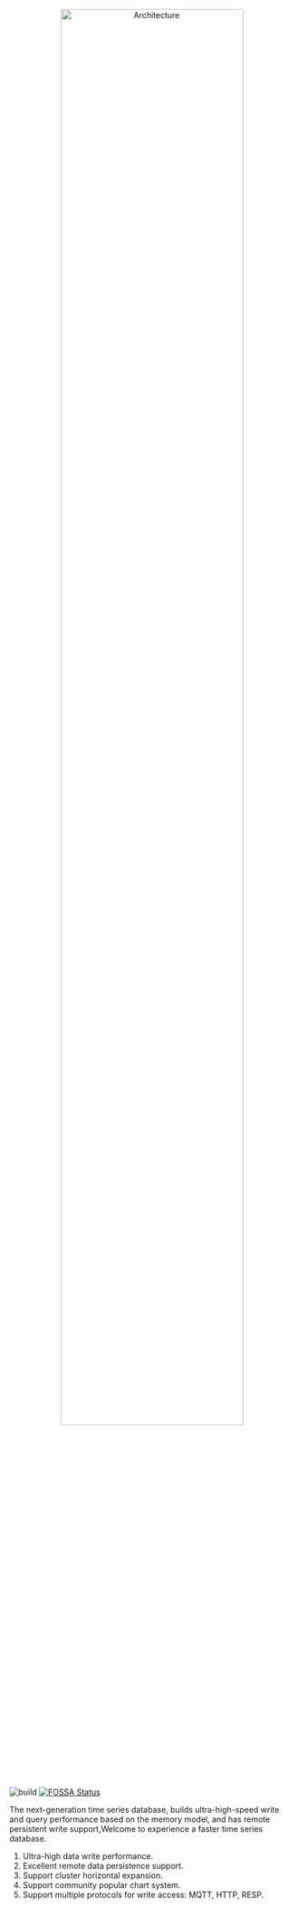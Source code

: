 
<p align="center">
<img 
    src="https://github.com/user-attachments/assets/f6c1ab29-5208-47c6-81c7-9d7b3bf77156" 
      width="80%" alt="Architecture">
</p>

![build](https://github.com/RedEpochDB/RedEpochDB/actions/workflows/build.yml/badge.svg) 
[![FOSSA Status](https://app.fossa.com/api/projects/git%2Bgithub.com%2FRedEpochDB%2FRedEpochDB.svg?type=shield)](https://app.fossa.com/projects/git%2Bgithub.com%2FRedEpochDB%2FRedEpochDB?ref=badge_shield)


The next-generation time series database, builds ultra-high-speed write and query performance based on the memory model, and has remote persistent write support,Welcome to experience a faster time series database.

1. Ultra-high data write performance.
2. Excellent remote data persistence support.
3. Support cluster horizontal expansion.
4. Support community popular chart system.
5. Support multiple protocols for write access: MQTT, HTTP, RESP.
